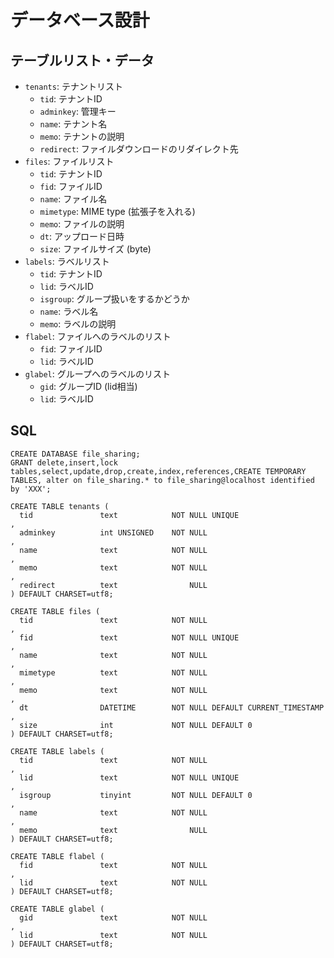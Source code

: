 # データベース設計

## テーブルリスト・データ

* `tenants`: テナントリスト
  * `tid`: テナントID
  * `adminkey`: 管理キー
  * `name`: テナント名
  * `memo`: テナントの説明
  * `redirect`: ファイルダウンロードのリダイレクト先
* `files`: ファイルリスト
  * `tid`: テナントID
  * `fid`: ファイルID
  * `name`: ファイル名
  * `mimetype`: MIME type (拡張子を入れる)
  * `memo`: ファイルの説明
  * `dt`: アップロード日時
  * `size`: ファイルサイズ (byte)
* `labels`: ラベルリスト
  + `tid`: テナントID
  * `lid`: ラベルID
  * `isgroup`: グループ扱いをするかどうか
  * `name`: ラベル名
  * `memo`: ラベルの説明
* `flabel`: ファイルへのラベルのリスト
  * `fid`: ファイルID
  * `lid`: ラベルID
* `glabel`: グループへのラベルのリスト
  * `gid`: グループID (lid相当)
  * `lid`: ラベルID

## SQL

```
CREATE DATABASE file_sharing;
GRANT delete,insert,lock tables,select,update,drop,create,index,references,CREATE TEMPORARY TABLES, alter on file_sharing.* to file_sharing@localhost identified by 'XXX';
```

```
CREATE TABLE tenants (
  tid               text            NOT NULL UNIQUE                      ,
  adminkey          int UNSIGNED    NOT NULL                             ,
  name              text            NOT NULL                             ,
  memo              text            NOT NULL                             ,
  redirect          text                NULL                             
) DEFAULT CHARSET=utf8;

CREATE TABLE files (
  tid               text            NOT NULL                             ,
  fid               text            NOT NULL UNIQUE                      ,
  name              text            NOT NULL                             ,
  mimetype          text            NOT NULL                             ,
  memo              text            NOT NULL                             ,
  dt                DATETIME        NOT NULL DEFAULT CURRENT_TIMESTAMP   ,
  size              int             NOT NULL DEFAULT 0                   
) DEFAULT CHARSET=utf8;

CREATE TABLE labels (
  tid               text            NOT NULL                             ,
  lid               text            NOT NULL UNIQUE                      ,
  isgroup           tinyint         NOT NULL DEFAULT 0                   ,
  name              text            NOT NULL                             ,
  memo              text                NULL                             
) DEFAULT CHARSET=utf8;

CREATE TABLE flabel (
  fid               text            NOT NULL                             ,
  lid               text            NOT NULL                             
) DEFAULT CHARSET=utf8;

CREATE TABLE glabel (
  gid               text            NOT NULL                             ,
  lid               text            NOT NULL                             
) DEFAULT CHARSET=utf8;
```
